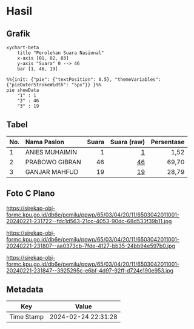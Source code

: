 # Hasil

## Grafik

```mermaid
xychart-beta
    title "Perolehan Suara Nasional"
    x-axis [01, 02, 03]
    y-axis "Suara" 0 --> 46
    bar [1, 46, 19]
```

```mermaid
%%{init: {"pie": {"textPosition": 0.5}, "themeVariables": {"pieOuterStrokeWidth": "5px"}} }%%
pie showData
    "1" : 1
    "2" : 46
    "3" : 19
```

## Tabel

| No. | Nama Paslon    | Suara | Suara (raw) | Persentase |
|:--- |:-------------- | -----:| -----------:| ----------:|
| 1   | ANIES MUHAIMIN | 1     | [1][p-1]    | 1,52       |
| 2   | PRABOWO GIBRAN | 46    | [46][p-2]   | 69,70      |
| 3   | GANJAR MAHFUD  | 19    | [19][p-3]   | 28,79      |


[p-1]: https://github.com/gigit-pemilu/pemilu-2024/blob/main/pilpres/hitung-suara/sub/65-kalimantan-utara/sub/03-nunukan/sub/04-lumbis/sub/2011-saludan/sub/001-tps/sub/paslon-1.txt
[p-2]: https://github.com/gigit-pemilu/pemilu-2024/blob/main/pilpres/hitung-suara/sub/65-kalimantan-utara/sub/03-nunukan/sub/04-lumbis/sub/2011-saludan/sub/001-tps/sub/paslon-2.txt
[p-3]: https://github.com/gigit-pemilu/pemilu-2024/blob/main/pilpres/hitung-suara/sub/65-kalimantan-utara/sub/03-nunukan/sub/04-lumbis/sub/2011-saludan/sub/001-tps/sub/paslon-3.txt

## Foto C Plano

https://sirekap-obj-formc.kpu.go.id/db6e/pemilu/ppwp/65/03/04/20/11/6503042011001-20240221-231722--fdc1d563-21cc-4053-90dc-68d533f39b11.jpg

https://sirekap-obj-formc.kpu.go.id/db6e/pemilu/ppwp/65/03/04/20/11/6503042011001-20240221-231807--aa0373cb-7fde-4127-bb35-24bb94e597b0.jpg

https://sirekap-obj-formc.kpu.go.id/db6e/pemilu/ppwp/65/03/04/20/11/6503042011001-20240221-231847--3925295c-e6bf-4d97-92ff-d724e190e953.jpg


## Metadata

| Key        | Value               |
| ---------- | ------------------- |
| Time Stamp | 2024-02-24 22:31:28 |



